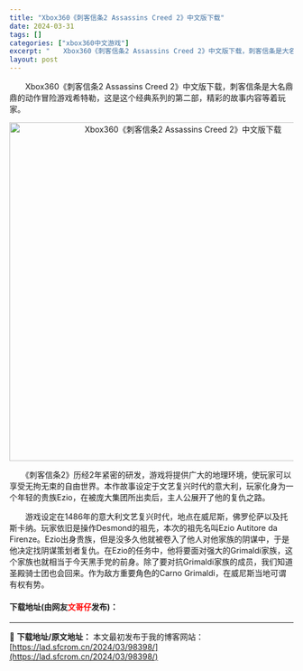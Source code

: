```yaml
---
title: "Xbox360《刺客信条2 Assassins Creed 2》中文版下载"
date: 2024-03-31
tags: []
categories: ["xbox360中文游戏"]
excerpt: "　　Xbox360《刺客信条2 Assassins Creed 2》中文版下载，刺客信条是大名鼎鼎的动作冒险游戏希特勒，这是这个经典系列的第二部，精彩的故事内容等着玩家。 　　《刺客信条2》历经2年紧密的研发，游戏将提供广大的地理环境，使玩家可以享受无拘无束的自由世界。本作故事设定于文艺复兴时代的意&hellip;"
layout: post
---
```


 <p>　　Xbox360《刺客信条2 Assassins Creed 2》中文版下载，刺客信条是大名鼎鼎的动作冒险游戏希特勒，这是这个经典系列的第二部，精彩的故事内容等着玩家。</p> <p align="center"><img align="" border="0" src="https://lad.sfcrom.cn/wp-content/uploads/2024/03/20240330_66083f118fd2e.webp" width="600" alt="Xbox360《刺客信条2 Assassins Creed 2》中文版下载" /></p> <p>　　《刺客信条2》历经2年紧密的研发，游戏将提供广大的地理环境，使玩家可以享受无拘无束的自由世界。本作故事设定于文艺复兴时代的意大利，玩家化身为一个年轻的贵族Ezio，在被庞大集团所出卖后，主人公展开了他的复仇之路。</p> <p>　　游戏设定在1486年的意大利文艺复兴时代，地点在威尼斯，佛罗伦萨以及托斯卡纳。玩家依旧是操作Desmond的祖先，本次的祖先名叫Ezio Autitore da Firenze。Ezio出身贵族，但是没多久他就被卷入了他人对他家族的阴谋中，于是他决定找阴谋策划者复仇。在Ezio的任务中，他将要面对强大的Grimaldi家族，这个家族也就相当于今天黑手党的前身。除了要对抗Grimaldi家族的成员，我们知道圣殿骑士团也会回来。作为敌方重要角色的Carno Grimaldi，在威尼斯当地可谓有权有势。</p> <p><h4>下载地址(由网友<font color="red">文哥仔</font>发布)：</h4></p> 

---
📖 **下载地址/原文地址：** 本文最初发布于我的博客网站：[https://lad.sfcrom.cn/2024/03/98398/](https://lad.sfcrom.cn/2024/03/98398/)
